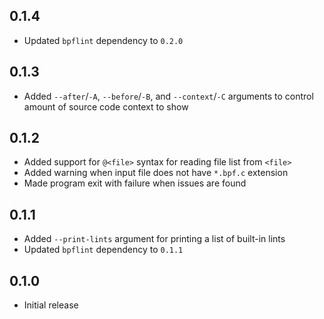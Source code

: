 0.1.4
-----
- Updated `bpflint` dependency to `0.2.0`


0.1.3
-----
- Added `--after`/`-A`, `--before`/`-B`, and `--context`/`-C` arguments
  to control amount of source code context to show


0.1.2
-----
- Added support for `@<file>` syntax for reading file list from `<file>`
- Added warning when input file does not have `*.bpf.c` extension
- Made program exit with failure when issues are found


0.1.1
-----
- Added `--print-lints` argument for printing a list of built-in lints
- Updated `bpflint` dependency to `0.1.1`


0.1.0
-----
- Initial release
